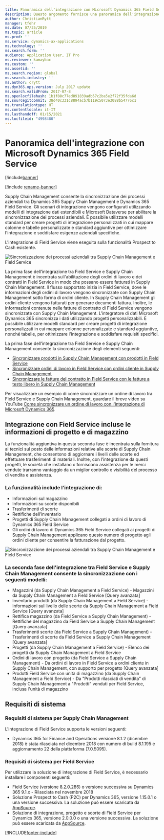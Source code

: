 ```yaml
---
title: Panoramica dell'integrazione con Microsoft Dynamics 365 Field Service
description: Questo argomento fornisce una panoramica dell'integrazione con Microsoft Dynamics 365 Field Service.
author: ChristianRytt
manager: tfehr
ms.date: 07/25/2019
ms.topic: article
ms.prod: ''
ms.service: dynamics-ax-applications
ms.technology: ''
ms.search.form: ''
audience: Application User, IT Pro
ms.reviewer: kamaybac
ms.custom: ''
ms.assetid: ''
ms.search.region: global
ms.search.industry: ''
ms.author: crytt
ms.dyn365.ops.version: July 2017 update
ms.search.validFrom: 2017-07-8
ms.openlocfilehash: 1b1f88c77ed891839adb57c2ba5e2f72f35fda6d
ms.sourcegitcommit: 38d40c331c8894acb7b119c5073e3088b54776c1
ms.translationtype: HT
ms.contentlocale: it-IT
ms.lasthandoff: 01/15/2021
ms.locfileid: "4998480"
---
```

# <a name="integration-with-microsoft-dynamics-365-field-service-overview"></a>Panoramica dell'integrazione con Microsoft Dynamics 365 Field Service

[!include[banner](../includes/banner.md)]

[!include [rename-banner](~/includes/cc-data-platform-banner.md)]

Supply Chain Management consente la sincronizzazione dei processi aziendali tra Dynamics 365 Supply Chain Management e Dynamics 365 Field Service. Gli scenari di integrazione vengono configurati utilizzando modelli di integrazione dati estendibili e Microsoft Dataverse per abilitare la sincronizzazione dei processi aziendali.
È possibile utilizzare modelli standard per creare progetti di integrazione personalizzati in cui mappare colonne e tabelle personalizzate e standard aggiuntive per ottimizzare l'integrazione e soddisfare esigenze aziendali specifiche. 

L'integrazione di Field Service viene eseguita sulla funzionalità Prospect to Cash esistente.

![Sincronizzazione dei processi aziendali tra Supply Chain Management e Field Service](./media/field-service-integration.png)

La prima fase dell'integrazione tra Field Service e Supply Chain Management è incentrata sull'abilitazione degli ordini di lavoro e dei contratti in Field Service in modo che possano essere fatturati in Supply Chain Management. Il flusso supportato inizia in Field Service, dove le informazioni degli ordini di lavoro vengono sincronizzate con Supply Chain Management sotto forma di ordini cliente. In Supply Chain Management gli ordini cliente vengono fatturati per generare documenti fattura. Inoltre, le informazioni contenute nelle fatture di contratto di Field Service vengono sincronizzate con Supply Chain Management. L'integratore di dati Microsoft Dynamics 365 sincronizza i dati utilizzando progetti personalizzabili. È possibile utilizzare modelli standard per creare progetti di integrazione personalizzati in cui mappare colonne personalizzate e standard aggiuntive, nonché tabelle, per ottimizzare l'integrazione e soddisfare requisiti specifici.

La prima fase dell'integrazione tra Field Service e Supply Chain Management consente la sincronizzazione degli elementi seguenti:

- [Sincronizzare prodotti in Supply Chain Management con prodotti in Field Service](field-service-product.md)
- [Sincronizzare ordini di lavoro in Field Service con ordini cliente in Supply Chain Management](field-service-work-order.md)
- [Sincronizzare le fatture del contratto in Field Service con le fatture a testo libero in Supply Chain Management](field-service-invoice.md)

Per visualizzare un esempio di come sincronizzare un ordine di lavoro tra Field Service e Supply Chain Management, guardare il breve video su YouTube [Come sincronizzare un ordine di lavoro con l'integrazione di Microsoft Dynamics 365](https://www.youtube.com/watch?v=46ylO7raZAo).

## <a name="integration-with-field-service-including-inventory-and-project-information"></a>Integrazione con Field Service incluse le informazioni di progetto e di magazzino

La funzionalità aggiuntiva in questa seconda fase è incentrata sulla fornitura ai tecnici sul posto delle informazioni relative alle scorte di Supply Chain Management, che consentono di aggiornare i livelli delle scorte ed effettuare trasferimenti di materiali. Inoltre, con l'integrazione da questi progetti, le società che installano o forniscono assistenza per le merci vendute trarranno vantaggio da un miglior controllo e visibilità del processo di vendita e assistenza.

### <a name="functionality-includes-integration-of"></a>La funzionalità include l'integrazione di:
- Informazioni sul magazzino
- Informazioni su scorte disponibili
- Trasferimenti di scorte
- Rettifiche dell'inventario
- Progetti di Supply Chain Management collegati a ordini di lavoro di Dynamics 365 Field Service
- Gli ordini di lavoro di Dynamics 365 Field Service collegati ai progetti di Supply Chain Management applicano questo numero di progetto agli ordini cliente per consentire la fatturazione dal progetto. 

![Sincronizzazione dei processi aziendali tra Supply Chain Management e Field Service](./media/FSv2overview.png)

### <a name="the-second-phase-of-the-integration-between-field-service-and-supply-chain-management-enables-synchronization-with-the-following-templates"></a>La seconda fase dell'integrazione tra Field Service e Supply Chain Management consente la sincronizzazione con i seguenti modelli:
- Magazzini (da Supply Chain Management a Field Service) - Magazzini da Supply Chain Management a Field Service [Query avanzata] 
- Inventario prodotti (da Supply Chain Management a Field Service) - Informazioni sul livello delle scorte da Supply Chain Management a Field Service [Query avanzata] 
- Rettifica magazzino (da Field Service a Supply Chain Management) - Rettifiche del magazzino da Field Service a Supply Chain Management [Query avanzata] 
- Trasferimenti scorte (da Field Service a Supply Chain Management) - Trasferimenti di scorte da Field Service a Supply Chain Management [Query avanzata] 
- Progetti (da Supply Chain Management a Field Service) - Elenco dei progetti da Supply Chain Management a Field Service 
- Ordini di lavoro con progetto (da Field Service a Supply Chain Management) - Da ordini di lavoro in Field Service a ordini cliente in Supply Chain Management, con supporto per progetto [Query avanzata] 
- Prodotti Field Service con unità di magazzino (da Supply Chain Management a Field Service) - Da "Prodotti rilasciati di vendita" di Supply Chain Management a "Prodotti" venduti per Field Service, inclusa l'unità di magazzino 

## <a name="system-requirements"></a>Requisiti di sistema

### <a name="system-requirements-for-supply-chain-management"></a>Requisiti di sistema per Supply Chain Management
L'integrazione di Field Service supporta le versioni seguenti:

- Dynamics 365 for Finance and Operations versione 8.1.2 (dicembre 2018) è stata rilasciata nel dicembre 2018 con numero di build 8.1.195 e aggiornamento 22 della piattaforma (7.0.5095). 

### <a name="system-requirements-for-field-service"></a>Requisiti di sistema per Field Service
Per utilizzare la soluzione di integrazione di Field Service, è necessario installare i componenti seguenti:

- Field Service (versione 8.2.0.286) o versione successiva su Dynamics 365 9.1.x - Rilasciata nel novembre 2018
- Soluzione Prospect to Cash (P2C) per Dynamics 365, versione 1.15.0.1 o una versione successiva. La soluzione può essere scaricata da [AppSource](https://appsource.microsoft.com/product/dynamics-365/mscrm.c7a48b40-eed3-4d67-93ba-f2364281feb3).
- Soluzione di integrazione, progetto e scorte di Field Service per Dynamics 365, versione 2.0.0.0 o una versione successiva. La soluzione può essere scaricata da [AppSource](https://appsource.microsoft.com/product/dynamics-365/mscrm.p2cfieldserviceintegrationv2).


[!INCLUDE[footer-include](../../includes/footer-banner.md)]